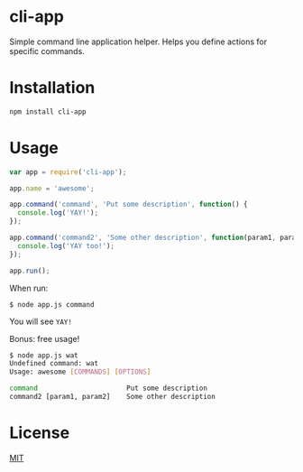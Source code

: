 # cli-app

Simple command line application helper. Helps you define actions for specific commands.

# Installation

```bash
npm install cli-app
```

# Usage

```javascript
var app = require('cli-app');

app.name = 'awesome';

app.command('command', 'Put some description', function() {
  console.log('YAY!');
});

app.command('command2', 'Some other description', function(param1, param2) {
  console.log('YAY too!');
});

app.run();
```

When run:
```
$ node app.js command
```
You will see `YAY!`

Bonus: free usage!

```bash
$ node app.js wat
Undefined command: wat
Usage: awesome [COMMANDS] [OPTIONS]

command                      Put some description
command2 [param1, param2]    Some other description
```

# License

[MIT](http://mit-license.org/rumpl)
